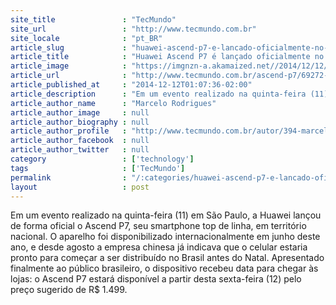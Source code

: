 ```yaml
---
site_title               : "TecMundo"
site_url                 : "http://www.tecmundo.com.br"
site_locale              : "pt_BR"
article_slug             : "huawei-ascend-p7-e-lancado-oficialmente-no-brasil-pelo-preco-de-rs-1-5-mil"
article_title            : "Huawei Ascend P7 é lançado oficialmente no Brasil pelo preço de R$ 1,5 mil"
article_image            : "https://imgnzn-a.akamaized.net//2014/12/12/12000546096003-t1200x480.jpg"
article_url              : "http://www.tecmundo.com.br/ascend-p7/69272-huawei-ascend-p7-lancado-oficialmente-brasil-preco-r-1-5-mil.htm"
article_published_at     : "2014-12-12T01:07:36-02:00"
article_description      : "Em um evento realizado na quinta-feira (11) em São Paulo, a Huawei lançou de forma oficial o Ascend P7, seu smartphone top de linha, em território nacional. O aparelho foi disponibilizado internacionalmente em junho deste ano, e desde agosto a empresa chinesa já indicava que o celular estaria pronto para começar a ser distribuído no Brasil antes do Natal. Apresentado finalmente ao público brasileiro, o dispositivo recebeu data para chegar às lojas: o Ascend P7 estará disponível a partir desta sexta-feira (12) pelo preço sugerido de R$ 1.499."
article_author_name      : "Marcelo Rodrigues"
article_author_image     : null
article_author_biography : null
article_author_profile   : "http://www.tecmundo.com.br/autor/394-marcelo-rodrigues/"
article_author_facebook  : null
article_author_twitter   : null
category                 : ['technology']
tags                     : ['TecMundo']
permalink                : "/:categories/huawei-ascend-p7-e-lancado-oficialmente-no-brasil-pelo-preco-de-rs-1-5-mil/"
layout                   : post
---
```


Em um evento realizado na quinta-feira (11) em São Paulo, a Huawei lançou de forma oficial o Ascend P7, seu smartphone top de linha, em território nacional. O aparelho foi disponibilizado internacionalmente em junho deste ano, e desde agosto a empresa chinesa já indicava que o celular estaria pronto para começar a ser distribuído no Brasil antes do Natal. Apresentado finalmente ao público brasileiro, o dispositivo recebeu data para chegar às lojas: o Ascend P7 estará disponível a partir desta sexta-feira (12) pelo preço sugerido de R$ 1.499.

